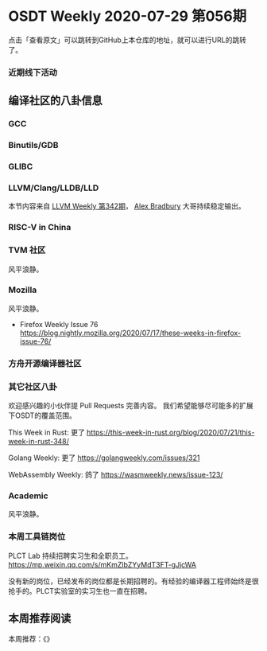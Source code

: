 # OSDT Weekly 2020-07-29 第056期

点击「查看原文」可以跳转到GitHub上本仓库的地址，就可以进行URL的跳转了。

### 近期线下活动


## 编译社区的八卦信息

### GCC

### Binutils/GDB

### GLIBC

### LLVM/Clang/LLDB/LLD

本节内容来自 [LLVM Weekly 第342期](http://llvmweekly.org/issue/342)，
[Alex Bradbury](https://www.linkedin.com/in/alex-bradbury/) 大哥持续稳定输出。


### RISC-V in China


### TVM 社区

风平浪静。

### Mozilla

风平浪静。

- Firefox Weekly Issue 76
  https://blog.nightly.mozilla.org/2020/07/17/these-weeks-in-firefox-issue-76/

### 方舟开源编译器社区


### 其它社区八卦

欢迎感兴趣的小伙伴提 Pull Requests 完善内容。
我们希望能够尽可能多的扩展下OSDT的覆盖范围。

This Week in Rust: 更了
https://this-week-in-rust.org/blog/2020/07/21/this-week-in-rust-348/

Golang Weekly: 更了
https://golangweekly.com/issues/321

WebAssembly Weekly: 鸽了
https://wasmweekly.news/issue-123/

### Academic

风平浪静。

### 本周工具链岗位

PLCT Lab 持续招聘实习生和全职员工。
https://mp.weixin.qq.com/s/mKmZlbZYyMdT3FT-gJjcWA

没有新的岗位，已经发布的岗位都是长期招聘的。有经验的编译器工程师始终是很抢手的。PLCT实验室的实习生也一直在招聘。

## 本周推荐阅读

本周推荐：《》
